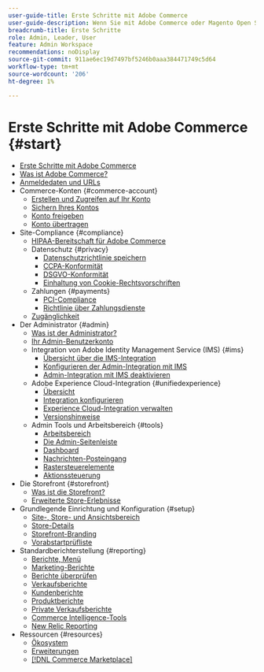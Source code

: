 ```yaml
---
user-guide-title: Erste Schritte mit Adobe Commerce
user-guide-description: Wenn Sie mit Adobe Commerce oder Magento Open Source noch nicht vertraut sind, sollten Sie die Ressourcen der [!DNL Commerce] Ökosystem, folgen Sie der Journey, um Ihren Speicher zu erkunden und sich über die wichtigsten Funktionen zu informieren.
breadcrumb-title: Erste Schritte
role: Admin, Leader, User
feature: Admin Workspace
recommendations: noDisplay
source-git-commit: 911ae6ec19d7497bf5246b0aaa384471749c5d64
workflow-type: tm+mt
source-wordcount: '206'
ht-degree: 1%

---
```



# Erste Schritte mit Adobe Commerce {#start}

+ [Erste Schritte mit Adobe Commerce](guide-overview.md)
+ [Was ist Adobe Commerce?](about.md)
+ [Anmeldedaten und URLs](login-urls.md)
+ Commerce-Konten {#commerce-account}
   + [Erstellen und Zugreifen auf Ihr Konto](commerce-account-create.md)
   + [Sichern Ihres Kontos](commerce-account-secure.md)
   + [Konto freigeben](commerce-account-share.md)
   + [Konto übertragen](commerce-account-transfer.md)
+ Site-Compliance {#compliance}
   + [HIPAA-Bereitschaft für Adobe Commerce](hipaa-ready-service.md)
   + Datenschutz {#privacy}
      + [Datenschutzrichtlinie speichern](privacy-policy.md)
      + [CCPA-Konformität](compliance-ccpa.md)
      + [DSGVO-Konformität](compliance-gdpr.md)
      + [Einhaltung von Cookie-Rechtsvorschriften](compliance-cookie-law.md)
   + Zahlungen {#payments}
      + [PCI-Compliance](compliance-pci.md)
      + [Richtlinie über Zahlungsdienste](compliance-payment-services-directive.md)
   + [Zugänglichkeit](navigation-accessibility.md)
+ Der Administrator {#admin}
   + [Was ist der Administrator?](admin.md)
   + [Ihr Admin-Benutzerkonto](admin-signin.md)
   + Integration von Adobe Identity Management Service (IMS) {#ims}
      + [Übersicht über die IMS-Integration](adobe-ims-integration-overview.md)
      + [Konfigurieren der Admin-Integration mit IMS](adobe-ims-config.md)
      + [Admin-Integration mit IMS deaktivieren](adobe-ims-disable.md)
   + Adobe Experience Cloud-Integration {#unifiedexperience}
      + [Übersicht](admin-unified-experience-integration-overview.md)
      + [Integration konfigurieren](admin-unified-experience-integration-configure.md)
      + [Experience Cloud-Integration verwalten](admin-unified-experience-integration-manage.md)
      + [Versionshinweise](admin-unified-experience-release-notes.md)
   + Admin Tools und Arbeitsbereich {#tools}
      + [Arbeitsbereich](admin-workspace.md)
      + [Die Admin-Seitenleiste](admin-menu.md)
      + [Dashboard](admin-dashboard.md)
      + [Nachrichten-Posteingang](admin-message-inbox.md)
      + [Rastersteuerelemente](admin-grid-controls.md)
      + [Aktionssteuerung](admin-actions-control.md)
+ Die Storefront {#storefront}
   + [Was ist die Storefront?](storefront.md)
   + [Erweiterte Store-Erlebnisse](enhanced-experiences.md)
+ Grundlegende Einrichtung und Konfiguration {#setup}
   + [Site-, Store- und Ansichtsbereich](websites-stores-views.md)
   + [Store-Details](store-details.md)
   + [Storefront-Branding](storefront-branding.md)
   + [Vorabstartprüfliste](prelaunch-checklist.md)
+ Standardberichterstellung  {#reporting}
   + [Berichte, Menü](reports-menu.md)
   + [Marketing-Berichte](marketing-reports.md)
   + [Berichte überprüfen](review-reports.md)
   + [Verkaufsberichte](sales-reports.md)
   + [Kundenberichte](customer-reports.md)
   + [Produktberichte](product-reports.md)
   + [Private Verkaufsberichte](private-sales-reports.md)
   + [Commerce Intelligence-Tools](business-intelligence.md)
   + [New Relic Reporting](new-relic-reporting.md)
+ Ressourcen {#resources}
   + [Ökosystem](resources.md)
   + [Erweiterungen](extensions.md)
   + [[!DNL Commerce Marketplace]](commerce-marketplace.md)
